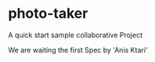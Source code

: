 # photo-taker
A quick start sample collaborative Project 


We are waiting the first Spec by 'Anis Ktari'
